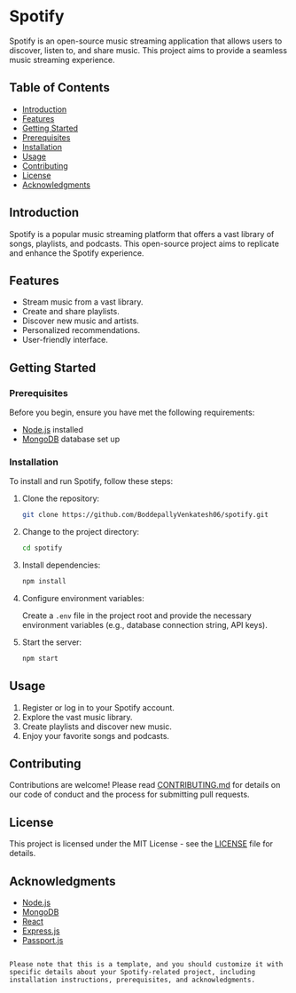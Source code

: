 # Spotify

Spotify is an open-source music streaming application that allows users to discover, listen to, and share music. This project aims to provide a seamless music streaming experience.

## Table of Contents

- [Introduction](#introduction)
- [Features](#features)
- [Getting Started](#getting-started)
- [Prerequisites](#prerequisites)
- [Installation](#installation)
- [Usage](#usage)
- [Contributing](#contributing)
- [License](#license)
- [Acknowledgments](#acknowledgments)

## Introduction

Spotify is a popular music streaming platform that offers a vast library of songs, playlists, and podcasts. This open-source project aims to replicate and enhance the Spotify experience.

## Features

- Stream music from a vast library.
- Create and share playlists.
- Discover new music and artists.
- Personalized recommendations.
- User-friendly interface.

## Getting Started

### Prerequisites

Before you begin, ensure you have met the following requirements:

- [Node.js](https://nodejs.org/) installed
- [MongoDB](https://www.mongodb.com/) database set up

### Installation

To install and run Spotify, follow these steps:

1. Clone the repository:

   ```bash
   git clone https://github.com/BoddepallyVenkatesh06/spotify.git
   ```

2. Change to the project directory:

   ```bash
   cd spotify
   ```

3. Install dependencies:

   ```bash
   npm install
   ```

4. Configure environment variables:

   Create a `.env` file in the project root and provide the necessary environment variables (e.g., database connection string, API keys).

5. Start the server:

   ```bash
   npm start
   ```

## Usage

1. Register or log in to your Spotify account.
2. Explore the vast music library.
3. Create playlists and discover new music.
4. Enjoy your favorite songs and podcasts.

## Contributing

Contributions are welcome! Please read [CONTRIBUTING.md](CONTRIBUTING.md) for details on our code of conduct and the process for submitting pull requests.

## License

This project is licensed under the MIT License - see the [LICENSE](LICENSE) file for details.

## Acknowledgments

- [Node.js](https://nodejs.org/)
- [MongoDB](https://www.mongodb.com/)
- [React](https://reactjs.org/)
- [Express.js](https://expressjs.com/)
- [Passport.js](http://www.passportjs.org/)
```

Please note that this is a template, and you should customize it with specific details about your Spotify-related project, including installation instructions, prerequisites, and acknowledgments.
